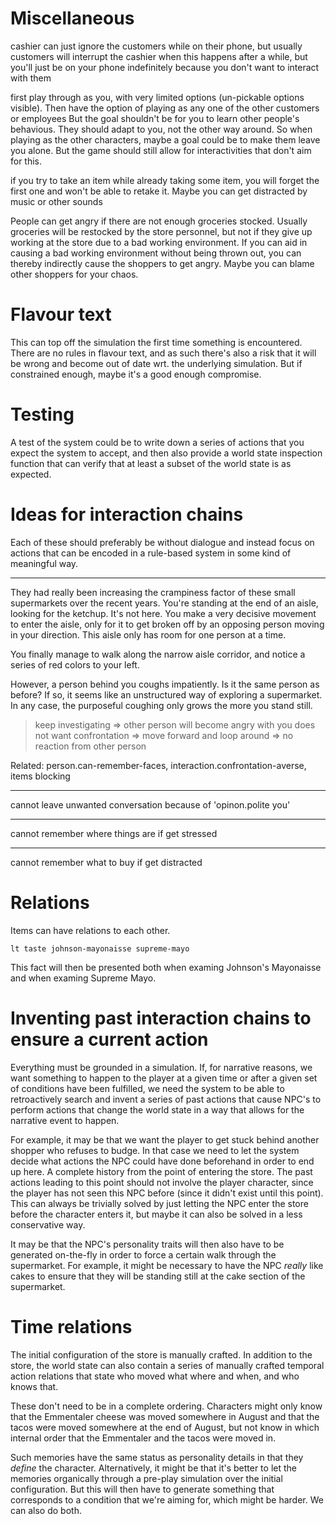 # Miscellaneous

cashier can just ignore the customers while on their phone, but usually
customers will interrupt the cashier when this happens after a while,
but you'll just be on your phone indefinitely because you don't want to
interact with them

first play through as you, with very limited options (un-pickable options
visible). Then have the option of playing as any one of the other customers or
employees
But the goal shouldn't be for you to learn other people's behavious. They should
adapt to you, not the other way around.
So when playing as the other characters, maybe a goal could be to make
them leave you alone.
But the game should still allow for interactivities that don't aim
for this.


if you try to take an item while already taking some item, you will
forget the first one and won't be able to retake it. Maybe you can get
distracted by music or other sounds



People can get angry if there are not enough groceries stocked. Usually
groceries will be restocked by the store personnel, but not if they give
up working at the store due to a bad working environment. If you can aid
in causing a bad working environment without being thrown out, you can
thereby indirectly cause the shoppers to get angry. Maybe you can blame
other shoppers for your chaos.


# Flavour text

This can top off the simulation the first time something is encountered.
There are no rules in flavour text, and as such there's also a risk that
it will be wrong and become out of date wrt. the underlying simulation.
But if constrained enough, maybe it's a good enough compromise.


# Testing

A test of the system could be to write down a series of actions that you
expect the system to accept, and then also provide a world state
inspection function that can verify that at least a subset of the world
state is as expected.


# Ideas for interaction chains

Each of these should preferably be without dialogue and instead focus on
actions that can be encoded in a rule-based system in some kind of
meaningful way.

---

They had really been increasing the crampiness factor of these small
supermarkets over the recent years.  You're standing at the end of an
aisle, looking for the ketchup.  It's not here.  You make a very
decisive movement to enter the aisle, only for it to get broken off by an
opposing person moving in your direction.  This aisle only has room for
one person at a time.

You finally manage to walk along the narrow aisle corridor, and notice a
series of red colors to your left.

However, a person behind you coughs impatiently.  Is it the same person
as before?  If so, it seems like an unstructured way of exploring a
supermarket.  In any case, the purposeful coughing only grows the more
you stand still.

> keep investigating => other person will become angry with you
> does not want confrontation => move forward and loop around => no reaction from other person

Related: person.can-remember-faces, interaction.confrontation-averse, items blocking

---

cannot leave unwanted conversation because of 'opinon.polite you'

---

cannot remember where things are if get stressed

---

cannot remember what to buy if get distracted


# Relations

Items can have relations to each other.

`lt taste johnson-mayonaisse supreme-mayo`

This fact will then be presented both when examing Johnson's Mayonaisse
and when examing Supreme Mayo.


# Inventing past interaction chains to ensure a current action

Everything must be grounded in a simulation.  If, for narrative reasons,
we want something to happen to the player at a given time or after a
given set of conditions have been fulfilled, we need the system to be
able to retroactively search and invent a series of past actions that
cause NPC's to perform actions that change the world state in a way that
allows for the narrative event to happen.

For example, it may be that we want the player to get stuck behind
another shopper who refuses to budge.  In that case we need to let the
system decide what actions the NPC could have done beforehand in order
to end up here.  A complete history from the point of entering the
store.  The past actions leading to this point should not involve the
player character, since the player has not seen this NPC before (since
it didn't exist until this point).  This can always be trivially solved
by just letting the NPC enter the store before the character enters it,
but maybe it can also be solved in a less conservative way.

It may be that the NPC's personality traits will then also have to be
generated on-the-fly in order to force a certain walk through the
supermarket.  For example, it might be necessary to have the NPC
*really* like cakes to ensure that they will be standing still at the
cake section of the supermarket.


# Time relations

The initial configuration of the store is manually crafted.
In addition to the store, the world state can also contain a
series of manually crafted temporal action relations that state who
moved what where and when, and who knows that.

These don't need to be in a complete ordering.  Characters might only
know that the Emmentaler cheese was moved somewhere in August and that
the tacos were moved somewhere at the end of August, but not know in
which internal order that the Emmentaler and the tacos were moved in.

Such memories have the same status as personality details in that they
*define* the character.  Alternatively, it might be that it's better to
let the memories organically through a pre-play simulation over the
initial configuration.  But this will then have to generate something
that corresponds to a condition that we're aiming for, which might be
harder.  We can also do both.
